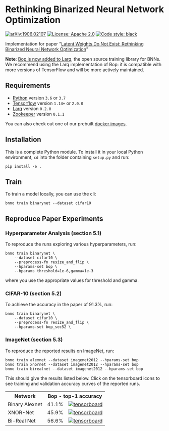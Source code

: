 # Rethinking Binarized Neural Network Optimization

[![arXiv:1906.02107](https://img.shields.io/badge/cs.LG-arXiv%3A1906.02107-b31b1b.svg)](https://arxiv.org/abs/1906.02107) [![License: Apache 2.0](https://img.shields.io/github/license/plumerai/rethinking-bnn-optimization.svg)](https://github.com/plumerai/rethinking-bnn-optimization/blob/master/LICENSE) [![Code style: black](https://img.shields.io/badge/code%20style-black-000000.svg)](https://github.com/ambv/black)

Implementation for paper "[Latent Weights Do Not Exist: Rethinking Binarized Neural Network Optimization](https://arxiv.org/abs/1906.02107)"

**Note**: [Bop is now added to Larq](https://larq.dev/api/optimizers/#bop), the open source training library for BNNs. We recommend using the Larq implementation of Bop: it is compatible with more versions of TensorFlow and will be more actively maintained.

## Requirements

- [Python](https://python.org) version `3.6` or `3.7`
- [Tensorflow](https://www.tensorflow.org/install) version `1.14+` or `2.0.0`
- [Larq](https://github.com/plumerai/larq) version `0.2.0`
- [Zookeeper](https://github.com/plumerai/zookeeper) version `0.1.1`

You can also check out one of our prebuilt [docker images](https://hub.docker.com/r/plumerai/deep-learning/tags).

## Installation

This is a complete Python module. To install it in your local Python environment, `cd` into the folder containing `setup.py` and run:

```
pip install -e .
```

## Train

To train a model locally, you can use the cli:

```
bnno train binarynet --dataset cifar10
```

## Reproduce Paper Experiments

### Hyperparameter Analysis (section 5.1)

To reproduce the runs exploring various hyperparameters, run:

```
bnno train binarynet \
    --dataset cifar10 \
    --preprocess-fn resize_and_flip \
    --hparams-set bop \
    --hparams threshold=1e-6,gamma=1e-3
```

where you use the appropriate values for threshold and gamma.

### CIFAR-10 (section 5.2)

To achieve the accuracy in the paper of 91.3%, run:

```
bnno train binarynet \
    --dataset cifar10 \
    --preprocess-fn resize_and_flip \
    --hparams-set bop_sec52 \
```

### ImageNet (section 5.3)

To reproduce the reported results on ImageNet, run:

```
bnno train alexnet --dataset imagenet2012 --hparams-set bop
bnno train xnornet --dataset imagenet2012 --hparams-set bop
bnno train birealnet --dataset imagenet2012 --hparams-set bop
```

This should give the results listed below. Click on the tensorboard icons to see training and validation accuracy curves of the reported runs.

<table>
  <tr>
    <th>Network</th>
    <th colspan="2">Bop - top-1 accuracy</th>
  </tr>
  <tr>
    <td>Binary Alexnet</td>
    <td>41.1%</td>
    <td>
      <a
        href="https://tensorboard.dev/experiment/T394L4j8QteQv4aDuJ34LA"
        rel="nofollow"
        ><img
          src="https://user-images.githubusercontent.com/29484762/68027986-af2bc800-fcab-11e9-94a3-78d8aae7688b.png"
          alt="tensorboard"
      /></a>
    </td>
  </tr>
  <tr>
    <td>XNOR-Net</td>
    <td>45.9%</td>
    <td>
      <a
        href="https://tensorboard.dev/experiment/Vm4o0LQDTYOXu4ARsYbgXQ"
        rel="nofollow"
        ><img
          src="https://user-images.githubusercontent.com/29484762/68027986-af2bc800-fcab-11e9-94a3-78d8aae7688b.png"
          alt="tensorboard"
      /></a>
    </td>
  </tr>
  <tr>
    <td>Bi-Real Net</td>
    <td>56.6%</td>
    <td>
      <a
        href="https://tensorboard.dev/experiment/5YIO7lG7RgyYUjnPil9tNQ"
        rel="nofollow"
        ><img
          src="https://user-images.githubusercontent.com/29484762/68027986-af2bc800-fcab-11e9-94a3-78d8aae7688b.png"
          alt="tensorboard"
      /></a>
    </td>
  </tr>
</table>
